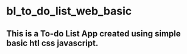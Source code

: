 # bl_to_do_list_web_basic
## This is a <b>To-do List App</b> created using simple basic htl css javascript.
